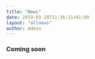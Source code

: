 ```yaml
---
title: "News"
date: 2019-03-28T11:36:11+01:00
layout: "allnews"
author: Admin
---
```


### Coming soon


<br><br><br><br><br><br><br><br><br><br>
